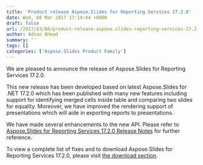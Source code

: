 ```yaml
---
title: 'Product release Aspose.Slides for Reporting Services 17.2.0'
date: Wed, 08 Mar 2017 17:14:44 +0000
draft: false
url: /2017/03/08/product-release-aspose.slides-reporting-services-17.2.0/
author: Adnan Ahmad
summary: ''
tags: []
categories: ['Aspose.Slides Product Family']
---
```


We are pleased to announce the release of Aspose.Slides for Reporting Services 17.2.0.

This new release has been developed based on latest Aspose.Slides for .NET 17.2.0 which has been published with many new features including support for identifying merged cells inside table and comparing two slides for equality. Moreover, we have improved the rendering support of presentations which will aide in exporting reports to presentations.

We have made several enhancements to the new API. Please refer to [Aspose.Slides for Reporting Services 17.2.0 Release Notes][1] for further reference.

To view a complete list of fixes and to download Aspose.Slides for Reporting Services 17.2.0, please visit [the download section][2].




[1]: https://docs.aspose.com/display/slidesreportingservices/Aspose.Slides+for+Reporting+Services+17.2.0+Release+Notes
[2]: https://downloads.aspose.com/slides/reportingservices




